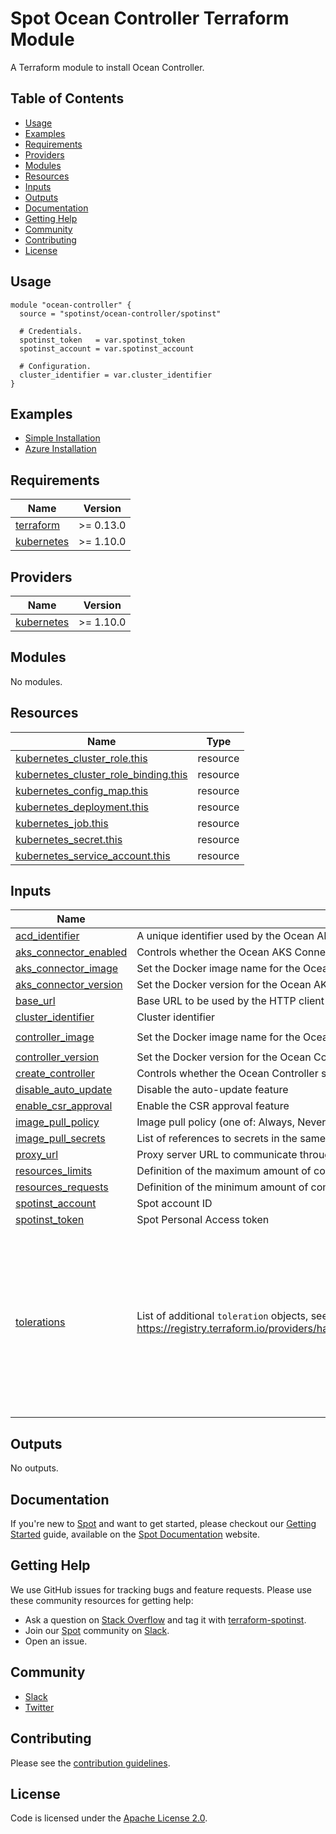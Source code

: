 # Spot Ocean Controller Terraform Module

A Terraform module to install Ocean Controller.

## Table of Contents

- [Usage](#usage)
- [Examples](#examples)
- [Requirements](#requirements)
- [Providers](#providers)
- [Modules](#modules)
- [Resources](#resources)
- [Inputs](#inputs)
- [Outputs](#outputs)
- [Documentation](#documentation)
- [Getting Help](#getting-help)
- [Community](#community)
- [Contributing](#contributing)
- [License](#license)

## Usage

```hcl
module "ocean-controller" {
  source = "spotinst/ocean-controller/spotinst"

  # Credentials.
  spotinst_token   = var.spotinst_token
  spotinst_account = var.spotinst_account

  # Configuration.
  cluster_identifier = var.cluster_identifier
}
```

## Examples

- [Simple Installation](https://github.com/spotinst/terraform-spotinst-ocean-controller/tree/master/examples/simple-installation)
- [Azure Installation](https://github.com/spotinst/terraform-spotinst-ocean-controller/tree/master/examples/azure-installation)

<!-- BEGINNING OF PRE-COMMIT-TERRAFORM DOCS HOOK -->
## Requirements

| Name | Version |
|------|---------|
| <a name="requirement_terraform"></a> [terraform](#requirement\_terraform) | >= 0.13.0 |
| <a name="requirement_kubernetes"></a> [kubernetes](#requirement\_kubernetes) | >= 1.10.0 |

## Providers

| Name | Version |
|------|---------|
| <a name="provider_kubernetes"></a> [kubernetes](#provider\_kubernetes) | >= 1.10.0 |

## Modules

No modules.

## Resources

| Name | Type |
|------|------|
| [kubernetes_cluster_role.this](https://registry.terraform.io/providers/hashicorp/kubernetes/latest/docs/resources/cluster_role) | resource |
| [kubernetes_cluster_role_binding.this](https://registry.terraform.io/providers/hashicorp/kubernetes/latest/docs/resources/cluster_role_binding) | resource |
| [kubernetes_config_map.this](https://registry.terraform.io/providers/hashicorp/kubernetes/latest/docs/resources/config_map) | resource |
| [kubernetes_deployment.this](https://registry.terraform.io/providers/hashicorp/kubernetes/latest/docs/resources/deployment) | resource |
| [kubernetes_job.this](https://registry.terraform.io/providers/hashicorp/kubernetes/latest/docs/resources/job) | resource |
| [kubernetes_secret.this](https://registry.terraform.io/providers/hashicorp/kubernetes/latest/docs/resources/secret) | resource |
| [kubernetes_service_account.this](https://registry.terraform.io/providers/hashicorp/kubernetes/latest/docs/resources/service_account) | resource |

## Inputs

| Name | Description | Type | Default | Required |
|------|-------------|------|---------|:--------:|
| <a name="input_acd_identifier"></a> [acd\_identifier](#input\_acd\_identifier) | A unique identifier used by the Ocean AKS Connector when importing an AKS cluster | `string` | `null` | no |
| <a name="input_aks_connector_enabled"></a> [aks\_connector\_enabled](#input\_aks\_connector\_enabled) | Controls whether the Ocean AKS Connector should be deployed (requires a valid `acd_identifier`) | `bool` | `true` | no |
| <a name="input_aks_connector_image"></a> [aks\_connector\_image](#input\_aks\_connector\_image) | Set the Docker image name for the Ocean AKS Connector that should be deployed | `string` | `"spotinst/ocean-aks-connector"` | no |
| <a name="input_aks_connector_version"></a> [aks\_connector\_version](#input\_aks\_connector\_version) | Set the Docker version for the Ocean AKS Connector that should be deployed | `string` | `"1.0.3"` | no |
| <a name="input_base_url"></a> [base\_url](#input\_base\_url) | Base URL to be used by the HTTP client | `string` | `""` | no |
| <a name="input_cluster_identifier"></a> [cluster\_identifier](#input\_cluster\_identifier) | Cluster identifier | `string` | n/a | yes |
| <a name="input_controller_image"></a> [controller\_image](#input\_controller\_image) | Set the Docker image name for the Ocean Controller that should be deployed | `string` | `"gcr.io/spotinst-artifacts/kubernetes-cluster-controller"` | no |
| <a name="input_controller_version"></a> [controller\_version](#input\_controller\_version) | Set the Docker version for the Ocean Controller that should be deployed | `string` | `"1.0.75"` | no |
| <a name="input_create_controller"></a> [create\_controller](#input\_create\_controller) | Controls whether the Ocean Controller should be deployed (it affects all resources) | `bool` | `true` | no |
| <a name="input_disable_auto_update"></a> [disable\_auto\_update](#input\_disable\_auto\_update) | Disable the auto-update feature | `bool` | `false` | no |
| <a name="input_enable_csr_approval"></a> [enable\_csr\_approval](#input\_enable\_csr\_approval) | Enable the CSR approval feature | `bool` | `false` | no |
| <a name="input_image_pull_policy"></a> [image\_pull\_policy](#input\_image\_pull\_policy) | Image pull policy (one of: Always, Never, IfNotPresent) | `string` | `"IfNotPresent"` | no |
| <a name="input_image_pull_secrets"></a> [image\_pull\_secrets](#input\_image\_pull\_secrets) | List of references to secrets in the same namespace to use for pulling the image | `list(string)` | `[]` | no |
| <a name="input_proxy_url"></a> [proxy\_url](#input\_proxy\_url) | Proxy server URL to communicate through | `string` | `""` | no |
| <a name="input_resources_limits"></a> [resources\_limits](#input\_resources\_limits) | Definition of the maximum amount of compute resources allowed | `map(any)` | `null` | no |
| <a name="input_resources_requests"></a> [resources\_requests](#input\_resources\_requests) | Definition of the minimum amount of compute resources required | `map(any)` | `null` | no |
| <a name="input_spotinst_account"></a> [spotinst\_account](#input\_spotinst\_account) | Spot account ID | `string` | n/a | yes |
| <a name="input_spotinst_token"></a> [spotinst\_token](#input\_spotinst\_token) | Spot Personal Access token | `string` | n/a | yes |
| <a name="input_tolerations"></a> [tolerations](#input\_tolerations) | List of additional `toleration` objects, see: https://registry.terraform.io/providers/hashicorp/kubernetes/latest/docs/resources/pod#toleration | `list(any)` | <pre>[<br>  {<br>    "effect": "NoExecute",<br>    "key": "node.kubernetes.io/not-ready",<br>    "operator": "Exists",<br>    "toleration_seconds": 150<br>  },<br>  {<br>    "effect": "NoExecute",<br>    "key": "node.kubernetes.io/unreachable",<br>    "operator": "Exists",<br>    "toleration_seconds": 150<br>  }<br>]</pre> | no |

## Outputs

No outputs.
<!-- END OF PRE-COMMIT-TERRAFORM DOCS HOOK -->

## Documentation

If you're new to [Spot](https://spot.io/) and want to get started, please checkout our [Getting Started](https://docs.spot.io/connect-your-cloud-provider/) guide, available on the [Spot Documentation](https://docs.spot.io/) website.

## Getting Help

We use GitHub issues for tracking bugs and feature requests. Please use these community resources for getting help:

- Ask a question on [Stack Overflow](https://stackoverflow.com/) and tag it with [terraform-spotinst](https://stackoverflow.com/questions/tagged/terraform-spotinst/).
- Join our [Spot](https://spot.io/) community on [Slack](http://slack.spot.io/).
- Open an issue.

## Community

- [Slack](http://slack.spot.io/)
- [Twitter](https://twitter.com/spot_hq/)

## Contributing

Please see the [contribution guidelines](CONTRIBUTING.md).

## License

Code is licensed under the [Apache License 2.0](LICENSE).

